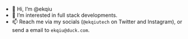 - 👋 Hi, I’m @ekqiu
- 👀 I’m interested in full stack developments.
- 📫 Reach me via my socials (`@ekqiutech` on Twitter and Instagram), or send a email to `ekqiu@duck.com`.

<!---
InfectiousGerm/InfectiousGerm is a ✨ special ✨ repository because its `README.md` (this file) appears on your GitHub profile.
You can click the Preview link to take a look at your changes.
--->
